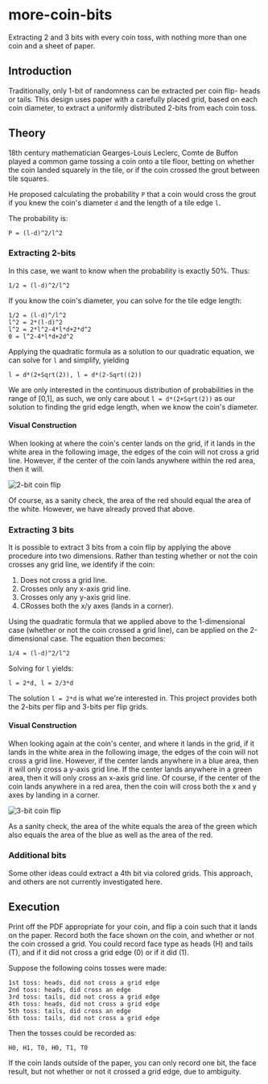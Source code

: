 # more-coin-bits
Extracting 2 and 3 bits with every coin toss, with nothing more than one coin and a
sheet of paper.

## Introduction
Traditionally, only 1-bit of randomness can be extracted per coin flip- heads or
tails. This design uses paper with a carefully placed grid, based on each coin
diameter, to extract a uniformly distributed 2-bits from each coin toss.

## Theory
18th century mathematician Gearges-Louis Leclerc, Comte de Buffon played a
common game tossing a coin onto a tile floor, betting on whether the coin landed
squarely in the tile, or if the coin crossed the grout between tile squares.

He proposed calculating the probability `P` that a coin would cross the grout if
you knew the coin's diameter `d` and the length of a tile edge `l`.

The probability is:

    P = (l-d)^2/l^2

### Extracting 2-bits
In this case, we want to know when the probability is exactly 50%. Thus:

    1/2 = (l-d)^2/l^2

If you know the coin's diameter, you can solve for the tile edge length:

    1/2 = (l-d)^/l^2
    l^2 = 2*(l-d)^2
    l^2 = 2*l^2-4*l*d+2*d^2
    0 = l^2-4*l*d+2d^2

Applying the quadratic formula as a solution to our quadratic equation, we can
solve for `l` and simplify, yielding

    l = d*(2+Sqrt(2)), l = d*(2-Sqrt((2))

We are only interested in the continuous distribution of probabilities in the
range of [0,1], as such, we only care about `l = d*(2+Sqrt(2))` as our solution
to finding the grid edge length, when we know the coin's diameter.

#### Visual Construction
When looking at where the coin's center lands on the grid, if it lands in the
white area in the following image, the edges of the coin will not cross a grid
line. However, if the center of the coin lands anywhere within the red area,
then it will.

![2-bit coin flip](https://user-images.githubusercontent.com/699572/43870379-78b8c46e-9b34-11e8-9187-cab997e07733.png)

Of course, as a sanity check, the area of the red should equal the area of the
white. However, we have already proved that above.

### Extracting 3 bits
It is possible to extract 3 bits from a coin flip by applying the above
procedure into two dimensions. Rather than testing whether or not the coin
crosses any grid line, we identify if the coin:

1. Does not cross a grid line.
2. Crosses only any x-axis grid line.
3. Crosses only any y-axis grid line.
4. CRosses both the x/y axes (lands in a corner).

Using the quadratic formula that we applied above to the 1-dimensional case
(whether or not the coin crossed a grid line), can be applied on the 2-dimensional
case. The equation then becomes:

    1/4 = (l-d)^2/l^2

Solving for `l` yields:

    l = 2*d, l = 2/3*d

The solution `l = 2*d` is what we're interested in. This project provides both the
2-bits per flip and 3-bits per flip grids.

#### Visual Construction
When looking again at the coin's center, and where it lands in the grid, if it
lands in the white area in the following image, the edges of the coin will not
cross a grid line. However, if the center lands anywhere in a blue area, then it
will only cross a y-axis grid line. If the center lands anywhere in a green
area, then it will only cross an x-axis grid line. Of course, if the center of
the coin lands anywhere in a red area, then the coin will cross both the x and y
axes by landing in a corner.

![3-bit coin flip](https://user-images.githubusercontent.com/699572/43870380-7933c178-9b34-11e8-8758-f214c5f1f4af.png)

As a sanity check, the area of the white equals the area of the green which also
equals the area of the blue as well as the area of the red.

### Additional bits
Some other ideas could extract a 4th bit via colored grids. This approach, and
others are not currently investigated here.

## Execution
Print off the PDF appropriate for your coin, and flip a coin such that it lands
on the paper. Record both the face shown on the coin, and whether or not the
coin crossed a grid. You could record face type as heads (H) and tails (T), and
if it did not cross a grid edge (0) or if it did (1).

Suppose the following coins tosses were made:

    1st toss: heads, did not cross a grid edge
    2nd toss: heads, did cross an edge
    3rd toss: tails, did not cross a grid edge
    4th toss: heads, did not cross a grid edge
    5th toss: tails, did cross an edge
    6th toss: tails, did not cross a grid edge

Then the tosses could be recorded as:

    H0, H1, T0, H0, T1, T0

If the coin lands outside of the paper, you can only record one bit, the face
result, but not whether or not it crossed a grid edge, due to ambiguity.

